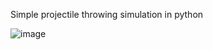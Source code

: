 Simple projectile throwing simulation in python

![image](https://github.com/CornifersWife/PSM_2_euler/assets/118390289/57e05017-5b91-44d3-9429-ba4f24cfe34a)
